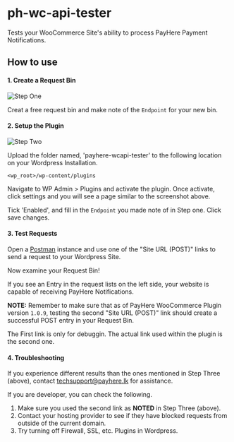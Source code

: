 # ph-wc-api-tester
Tests your WooCommerce Site's ability to process PayHere Payment Notifications.

## How to use ##

#### 1. Create a Request Bin ###
![Step One](https://via.placeholder.com/150)

Creat a free request bin and make note of the `Endpoint` for your new bin.

#### 2. Setup the Plugin ####
![Step Two](https://via.placeholder.com/150)

Upload the folder named, 'payhere-wcapi-tester' to the following location on your Wordpress Installation.

```
<wp_root>/wp-content/plugins
```

Navigate to WP Admin > Plugins and activate the plugin. Once activate, click settings and you will see a page similar to the screenshot above.

Tick 'Enabled', and fill in the `Endpoint` you made note of in Step one. Click save changes.

#### 3. Test Requests ####

Open a [Postman](https://www.postman.com/) instance and use one of the "Site URL (POST)" links to send a request to your Wordpress Site.

Now examine your Request Bin!

If you see an Entry in the request lists on the left side, your website is capable of receiving PayHere Notifications.

__NOTE:__
Remember to make sure that as of PayHere WooCommerce Plugin version `1.0.9`, testing the second "Site URL (POST)" link should create a successful POST entry in your Request Bin.

The First link is only for debuggin. The actual link used within the plugin is the second one.

#### 4. Troubleshooting ####

If you experience different results than the ones mentioned in Step Three (above), contact [techsupport@payhere.lk](mailto:techsupport@payhere.lk) for assistance.

If you are developer, you can check the following.
1. Make sure you used the second link as __NOTED__ in Step Three (above).
2. Contact your hosting provider to see if they have blocked requests from outside of the current domain.
3. Try turning off Firewall, SSL, etc. Plugins in Wordpress.